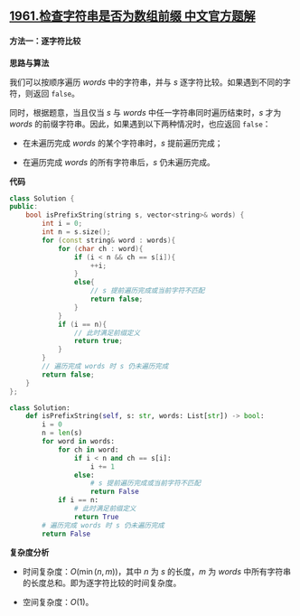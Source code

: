 ## [1961.检查字符串是否为数组前缀 中文官方题解](https://leetcode.cn/problems/check-if-string-is-a-prefix-of-array/solutions/100000/jian-cha-zi-fu-chuan-shi-fou-wei-shu-zu-xxpvl)
#### 方法一：逐字符比较

**思路与算法**

我们可以按顺序遍历 $\textit{words}$ 中的字符串，并与 $s$ 逐字符比较。如果遇到不同的字符，则返回 $\texttt{false}$。

同时，根据题意，当且仅当 $s$ 与 $\textit{words}$ 中任一字符串同时遍历结束时，$s$ 才为 $\textit{words}$ 的前缀字符串。因此，如果遇到以下两种情况时，也应返回 $\texttt{false}$：

- 在未遍历完成 $\textit{words}$ 的某个字符串时，$s$ 提前遍历完成；

- 在遍历完成 $\textit{words}$ 的所有字符串后，$s$ 仍未遍历完成。

**代码**

```C++ [sol1-C++]
class Solution {
public:
    bool isPrefixString(string s, vector<string>& words) {
        int i = 0;
        int n = s.size();
        for (const string& word : words){
            for (char ch : word){
                if (i < n && ch == s[i]){
                    ++i;
                }
                else{
                    // s 提前遍历完成或当前字符不匹配
                    return false;
                }
            }
            if (i == n){
                // 此时满足前缀定义
                return true;
            }
        }
        // 遍历完成 words 时 s 仍未遍历完成
        return false;
    }
};
```


```Python [sol1-Python3]
class Solution:
    def isPrefixString(self, s: str, words: List[str]) -> bool:
        i = 0
        n = len(s)
        for word in words:
            for ch in word:
                if i < n and ch == s[i]:
                    i += 1
                else:
                    # s 提前遍历完成或当前字符不匹配
                    return False
            if i == n:
                # 此时满足前缀定义
                return True
        # 遍历完成 words 时 s 仍未遍历完成
        return False
```


**复杂度分析**

- 时间复杂度：$O(\min(n, m))$，其中 $n$ 为 $s$ 的长度，$m$ 为 $\textit{words}$ 中所有字符串的长度总和。即为逐字符比较的时间复杂度。

- 空间复杂度：$O(1)$。